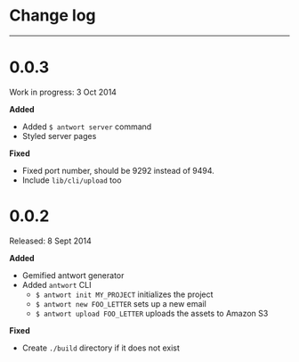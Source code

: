 # Change log
---

# 0.0.3

Work in progress: 3 Oct 2014

__Added__

* Added `$ antwort server` command
* Styled server pages

__Fixed__

* Fixed port number, should be 9292 instead of 9494.
* Include `lib/cli/upload` too
  

# 0.0.2

Released: 8 Sept 2014

__Added__

* Gemified antwort generator
* Added `antwort` CLI
  *   `$ antwort init MY_PROJECT` initializes the project 
  * `$ antwort new FOO_LETTER` sets up a new email 
  * `$ antwort upload FOO_LETTER` uploads the assets to Amazon S3

__Fixed__

* Create `./build` directory if it does not exist
